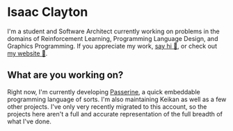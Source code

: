 # Isaac Clayton
I'm a student and  Software Architect currently working on problems in the domains of Reinforcement Learning, Programming Language Design, and Graphics Programming. If you appreciate my work, [say hi 👋](mailto:hello@slightknack.dev), or check out [my website 🔗](https://www.slightknack.dev/home).

## What are you working on?
Right now, I'm currently developing [Passerine](https://github.com/vrtbl/passerine), a quick embeddable programming language of sorts. I'm also maintaining Keikan as well as a few other projects. I've only very recently migrated to this account, so the projects here aren't a full and accurate representation of the full breadth of what I've done.
